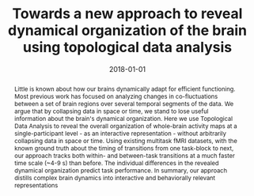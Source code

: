 ---
title: "Towards a new approach to reveal dynamical organization of the brain using topological data analysis"
date: 2018-01-01
authors_string: M. Saggar, O. Sporns, J. Gonzalez-Castillo, Peter Bandettini, G. Carlsson, G. Glover, A.L. Reiss
authors:
   - M. Saggar
   - O. Sporns
   - J. Gonzalez-Castillo
   - Peter Bandettini
   - G. Carlsson
   - G. Glover
   - A.L. Reiss
author_ids:
   - javier_gonzalez-castillo
   - peter_bandettini
journal: 'Nature Communications'
volume: 9
issue: 
pages: 
book_title: ''
publisher: ''
abstract: "Little is known about how our brains dynamically adapt for efficient functioning. Most previous work has focused on analyzing changes in co-fluctuations between a set of brain regions over several temporal segments of the data. We argue that by collapsing data in space or time, we stand to lose useful information about the brain's dynamical organization. Here we use Topological Data Analysis to reveal the overall organization of whole-brain activity maps at a single-participant level - as an interactive representation - without arbitrarily collapsing data in space or time. Using existing multitask fMRI datasets, with the known ground truth about the timing of transitions from one task-block to next, our approach tracks both within- and between-task transitions at a much faster time scale (~4-9 s) than before. The individual differences in the revealed dynamical organization predict task performance. In summary, our approach distills complex brain dynamics into interactive and behaviorally relevant representations"
project_id: bold_connectivity_dynamics
paper_url: 
doi: 10.1038/s41467-018-03664-4
data_loc: ''
code_loc: ''
file: '/assets/publications//assets/publications/'
file_name: '/assets/publications/'
type: journal_article
pub_str: ' (2018) Nature Communications 9'
layout: publication 
---